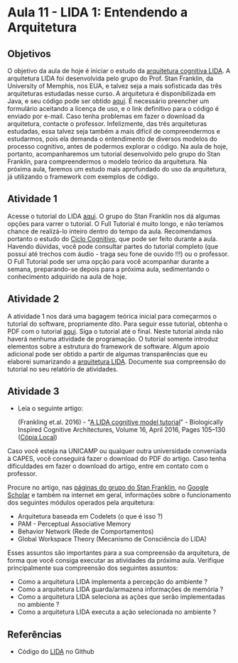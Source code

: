 # Aula 11 - LIDA 1: Entendendo a Arquitetura

## Objetivos

O objetivo da aula de hoje é iniciar o estudo da [arquitetura cognitiva LIDA](http://en.wikipedia.org/wiki/LIDA_%28cognitive_architecture%29). A arquitetura LIDA foi desenvolvida pelo grupo do Prof. Stan Franklin, da University of Memphis, nos EUA, e talvez seja a mais sofisticada das três arquiteturas estudadas nesse curso. A arquitetura é disponibilizada em Java, e seu código pode ser obtido [aqui](http://ccrg.cs.memphis.edu/framework.html). É necessário preencher um formulário aceitando a licença de uso, e o link definitivo para o código é enviado por e-mail. Caso tenha problemas em fazer o download da arquitetura, contacte o professor. Infelizmente, das três arquiteturas estudadas, essa talvez seja também a mais difícil de compreendermos e estudarmos, pois ela demanda o entendimento de diversos modelos do processo cognitivo, antes de podermos explorar o código. Na aula de hoje, portanto, acompanharemos um tutorial desenvolvido pelo grupo do Stan Franklin, para compreendermos o modelo teórico da arquitetura. Na próxima aula, faremos um estudo mais aprofundado do uso da arquitetura, já utilizando o framework com exemplos de código.

## Atividade 1

Acesse o tutorial do LIDA [aqui](http://ccrg.cs.memphis.edu/tutorial/index.html). O grupo do Stan Franklin nos dá algumas opções para varrer o tutorial. O Full Tutorial é muito longo, e não teríamos chance de realizá-lo inteiro dentro do tempo da aula. Recomendamos portanto o estudo do [Ciclo Cognitivo](http://ccrg.cs.memphis.edu/tutorial/synopsis.html), que pode ser feito durante a aula. Havendo dúvidas, você pode consultar partes do tutorial completo (que possui até trechos com áudio - traga seu fone de ouvido !!!) ou o professor. O Full Tutorial pode ser uma opção para você acompanhar durante a semana, preparando-se depois para a próxima aula, sedimentando o conhecimento adquirido na aula de hoje.

## Atividade 2

A atividade 1 nos dará uma bagagem teórica inicial para começarmos o tutorial do software, propriamente dito. Para seguir esse tutorial, obtenha o PDF com o tutorial [aqui](http://ccrg.cs.memphis.edu/assets/framework/The-LIDA-Tutorial.pdf). Siga o tutorial até o final. Neste tutorial ainda não haverá nenhuma atividade de programação. O tutorial somente introduz elementos sobre a estrutura do framework de software. Algum apoio adicional pode ser obtido a partir de algumas transparências que eu elaborei sumarizando a [arquitetura LIDA](http://faculty.dca.fee.unicamp.br/gudwin/sites/faculty.dca.fee.unicamp.br.gudwin/files/ia006/LIDA.pdf). Documente sua compreensão do tutorial no seu relatório de atividades.

## Atividade 3

* Leia o seguinte artigo:

    (Frankling et.al. 2016) - "[A LIDA cognitive model tutorial](http://www.sciencedirect.com/science/article/pii/S2212683X16300196)" - Biologically Inspired Cognitive Architectures, Volume 16, April 2016, Pages 105–130 ([Cópia Local](https://moodle.ggte.unicamp.br/mod/resource/view.php?id=132625))

Caso você esteja na UNICAMP ou qualquer outra universidade conveniada à CAPES, você conseguirá fazer o download do PDF do artigo. Caso tenha dificuldades em fazer o download do artigo, entre em contato com o professor.

Procure no artigo, nas [páginas do grupo do Stan Franklin](http://ccrg.cs.memphis.edu/papers.html), no [Google Scholar](http://scholar.google.com/) e também na internet em geral, informações sobre o funcionamento dos seguintes módulos operados pela arquitetura:

* Arquitetura baseada em Codelets (o que é isso ?)
* PAM - Perceptual Associative Memory
* Behavior Network (Rede de Comportamentos)
* Global Workspace Theory (Mecanismo de Consciência do LIDA)

Esses assuntos são importantes para a sua compreensão da arquitetura, de forma que você consiga executar as atividades da próxima aula. Verifique principalmente sua compreensão dos seguintes assuntos:

* Como a arquitetura LIDA implementa a percepção do ambiente ?
* Como a arquitetura LIDA guarda/armazena informações de memória ?
* Como a arquitetura LIDA seleciona as ações que serão implementadas no ambiente ?
* Como a arquitetura LIDA executa a ação selecionada no ambiente ?

## Referências

* Código do [LIDA](https://github.com/CognitiveComputingResearchGroup/lida-framework) no Github
